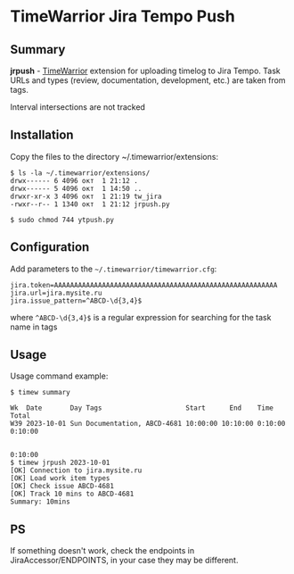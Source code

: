 # TimeWarrior Jira Tempo Push
## Summary
**jrpush** - [TimeWarrior](https://timewarrior.net/docs/api/) extension for uploading timelog to Jira Tempo. Task URLs and types (review, documentation, development, etc.) are taken from tags.

Interval intersections are not tracked
## Installation
Copy the files to the directory ~/.timewarrior/extensions:
```
$ ls -la ~/.timewarrior/extensions/
drwx------ 6 4096 окт  1 21:12 .
drwx------ 5 4096 окт  1 14:50 ..
drwxr-xr-x 3 4096 окт  1 21:19 tw_jira
-rwxr--r-- 1 1340 окт  1 21:12 jrpush.py
```
```
$ sudo chmod 744 ytpush.py
```
## Configuration
Add parameters to the `~/.timewarrior/timewarrior.cfg`:
```
jira.token=AAAAAAAAAAAAAAAAAAAAAAAAAAAAAAAAAAAAAAAAAAAAAAAAAAAAAAAA
jira.url=jira.mysite.ru
jira.issue_pattern=^ABCD-\d{3,4}$
```
where `^ABCD-\d{3,4}$` is a regular expression for searching for the task name in tags
## Usage
Usage command example:
```
$ timew summary

Wk  Date       Day Tags                     Start      End    Time   Total
W39 2023-10-01 Sun Documentation, ABCD-4681 10:00:00 10:10:00 0:10:00 0:10:00

                                                                      0:10:00
$ timew jrpush 2023-10-01
[OK] Connection to jira.mysite.ru
[OK] Load work item types
[OK] Check issue ABCD-4681
[OK] Track 10 mins to ABCD-4681
Summary: 10mins
```
## PS
If something doesn't work, check the endpoints in JiraAccessor/ENDPOINTS, in your case they may be different.

